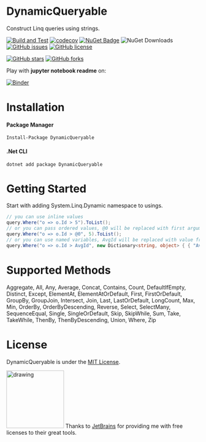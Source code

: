 # DynamicQueryable
Construct Linq queries using strings.

[![Build and Test](https://github.com/umutozel/DynamicQueryable/actions/workflows/build.yml/badge.svg)](https://github.com/umutozel/DynamicQueryable/actions/workflows/build.yml)
[![codecov](https://codecov.io/gh/umutozel/DynamicQueryable/graph/badge.svg?token=5A9hHTDVFc)](https://codecov.io/gh/umutozel/DynamicQueryable)
[![NuGet Badge](https://img.shields.io/nuget/v/DynamicQueryable.svg)](https://www.nuget.org/packages/DynamicQueryable/)
![NuGet Downloads](https://img.shields.io/nuget/dt/DynamicQueryable.svg)
[![GitHub issues](https://img.shields.io/github/issues/umutozel/DynamicQueryable.svg)](https://github.com/umutozel/DynamicQueryable/issues)
[![GitHub license](https://img.shields.io/badge/license-MIT-blue.svg)](https://raw.githubusercontent.com/umutozel/DynamicQueryable/master/LICENSE)

[![GitHub stars](https://img.shields.io/github/stars/umutozel/DynamicQueryable.svg?style=social&label=Star)](https://github.com/umutozel/DynamicQueryable)
[![GitHub forks](https://img.shields.io/github/forks/umutozel/DynamicQueryable.svg?style=social&label=Fork)](https://github.com/umutozel/DynamicQueryable)

Play with **jupyter notebook readme** on:

[![Binder](https://mybinder.org/badge_logo.svg)](https://mybinder.org/v2/gh/umutozel/DynamicQueryable/master)

# Installation

#### Package Manager
```
Install-Package DynamicQueryable
```
#### .Net CLI
```
dotnet add package DynamicQueryable
```

# Getting Started

Start with adding System.Linq.Dynamic namespace to usings.

```csharp
// you can use inline values
query.Where("o => o.Id > 5").ToList();
// or you can pass ordered values, @0 will be replaced with first argument
query.Where("o => o.Id > @0", 5).ToList();
// or you can use named variables, AvgId will be replaced with value from given dictionary 
query.Where("o => o.Id > AvgId", new Dictionary<string, object> { { "AvgId", AvgId } }).ToList();
```

# Supported Methods
Aggregate, All, Any, Average, Concat, Contains, Count, 
DefaultIfEmpty, Distinct, Except, ElementAt, ElementAtOrDefault, 
First, FirstOrDefault, GroupBy, GroupJoin, Intersect, Join, 
Last, LastOrDefault, LongCount, Max, Min, OrderBy, OrderByDescending, 
Reverse, Select, SelectMany, SequenceEqual, Single, SingleOrDefault, 
Skip, SkipWhile, Sum, Take, TakeWhile, ThenBy, ThenByDescending, Union, Where, Zip

# License
DynamicQueryable is under the [MIT License](LICENSE).

<a href="https://www.jetbrains.com/"><img src="jetbrains.png" alt="drawing" width="150"/></a> Thanks to [JetBrains](https://www.jetbrains.com/) for providing me with free licenses to their great tools.
